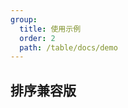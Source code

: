 ```yaml
---
group:
  title: 使用示例
  order: 2
  path: /table/docs/demo
---
```


## 排序兼容版

<code src="../examples/sortLegacy.tsx">
